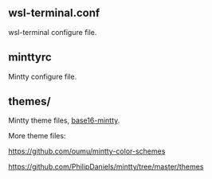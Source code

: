 ## wsl-terminal.conf

wsl-terminal configure file.

## minttyrc

Mintty configure file.

## themes/

Mintty theme files, [base16-mintty](https://github.com/geoffstokes/base16-mintty).

More theme files:

https://github.com/oumu/mintty-color-schemes

https://github.com/PhilipDaniels/mintty/tree/master/themes
